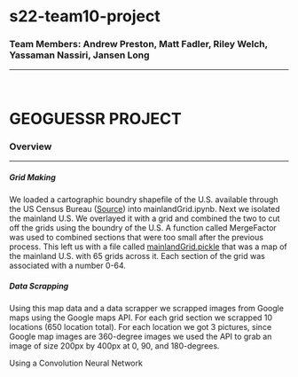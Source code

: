 # s22-team10-project
### Team Members: Andrew Preston, Matt Fadler, Riley Welch, Yassaman Nassiri, Jansen Long
---
<br>

# GEOGUESSR PROJECT
### Overview
---
##### Grid Making
We loaded a cartographic boundry shapefile of the U.S. available through the US Census Bureau ([Source](https://www.census.gov/geographies/mapping-files/time-series/geo/carto-boundary-file.html)) into mainlandGrid.ipynb. Next we isolated the mainland U.S. We overlayed it with a grid and combined the two to cut off the grids using the boundry of the U.S. A function called MergeFactor was used to combined sections that were too small after the previous process. This left us with a file called <ins>mainlandGrid.pickle</ins> that was a map of the mainland U.S. with 65 grids across it. Each section of the grid was associated with a number 0-64. 

##### Data Scrapping
Using this map data and a data scrapper we scrapped images from Google maps using the Google maps API. For each grid section we scrapped 10 locations (650 location total). For each location we got 3 pictures, since Google map images are 360-degree images we used the API to grab an image of size 200px by 400px at 0, 90, and 180-degrees. 






Using a Convolution Neural Network 

